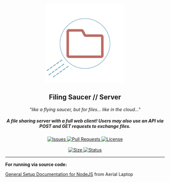 <p align="center">
  <a><img src="./static/icon.png" width="250" height="250" /></a>

  <h2 align="center">Filing Saucer // Server</h2>
 <p align="center"><i>"like a flying saucer, but for files... like in the cloud..."</i></p>
<h5 align="center">A file sharing server with a full web client! Users may also use an API via POST and GET requests to exchange files. </h5>
</p>
  <p align="center">
    <a href="https://github.com/Aerial-Laptop/Filing-Saucer/issues">
      <img alt="Issues" src="https://img.shields.io/github/issues/Aerial-Laptop/Filing-Saucer?style=flat-square&color=AA4A44" />
    </a>
    <a href="https://github.com/Aerial-Laptop/Filing-Saucer/pulls">
      <img alt="Pull Requests" src="https://img.shields.io/github/issues-pr/Aerial-Laptop/Filing-Saucer?style=flat-square&color=AA4A44" />
    </a>
    <a href="https://github.com/Aerial-Laptop/Filing-Saucer/blob/main/LICENSE">
      <img alt="License" src="https://img.shields.io/github/license/Aerial-Laptop/Filing-Saucer?style=flat-square&color=AA4A44" />
    </a>
    <br />
    <br />
    <a href="/">
      <img alt="Size" src="https://img.shields.io/github/repo-size/Aerial-Laptop/Filing-Saucer?style=for-the-badge&color=AA4A44" />
    </a>
    <a href="/">
      <img alt="Status" src="https://img.shields.io/badge/Status-Stable-008000?style=for-the-badge" />
    </a>
<hr>
    <p><b>For running via source code:</b></p>
    <a href="https://github.com/Aerial-Laptop/.github/blob/main/al-docs/NODEJS-SETUP.md">General Setup Documentation for NodeJS</a> from Aerial Laptop
</p>
